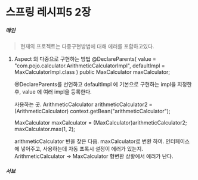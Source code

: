# 스프링 레시피5 2장

##### 메인

> 현재의 프로젝트는 다중구현방법에 대해 에러를 포함하고있다.

1. Aspect 의 다중으로 구현하는 방법
	@DeclareParents(
			value = "com.pojo.calculator.ArithmeticCalculatorImpl",
			defaultImpl = MaxCalculatorImpl.class
			)
	public MaxCalculator maxCalculator;
	
	@DeclareParents를 선언하고
	defaultImpl 에 기본으로 구현하는 impl을 지정한후, value 에 여러 impl을 등록한다.
	
	
	사용하는 곳.
	ArithmeticCalculator arithmeticCalculator2 = (ArithmeticCalculator) context.getBean("arithmeticCalculator");
		
	MaxCalculator maxCalculator = (MaxCalculator)arithmeticCalculator2;
	maxCalculator.max(1, 2);
	
	arithmeticCalculator 빈을 찾은 다음. maxCalculator로 변환 하여. 인터페이스에 넣어주고, 사용하는데
	자동 프록시 설정이 에러가 있는지. ArithmeticCalculator -> MaxCalculator 형변환 상황에서 에러가 난다.

##### 서브
